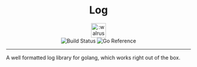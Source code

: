 <h1 align="center">Log</h1>
<p align="center">
    <img src="https://img.edony.ink/1573133907wings-cricut-freesvg.org.shadow.walker.edit.svg" width="40" height="40" alt=":walrus:" class="emoji" title=":walrus:"/>
    <br/>
    <img alt="Build Status" src="https://github.com/edony-ink/log/actions/workflows/ci.yml/badge.svg" />
    <img alt="Go Reference" src="https://pkg.go.dev/badge/github.com/edony-ink/log.svg" />
    <br/>
</p>

---

A well formatted log library for golang, which works right out of the box.